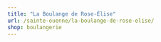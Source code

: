 ```yaml
---
title: "La Boulange de Rose-Élise"
url: /sainte-ouenne/la-boulange-de-rose-elise/
shop: boulangerie
---
```

